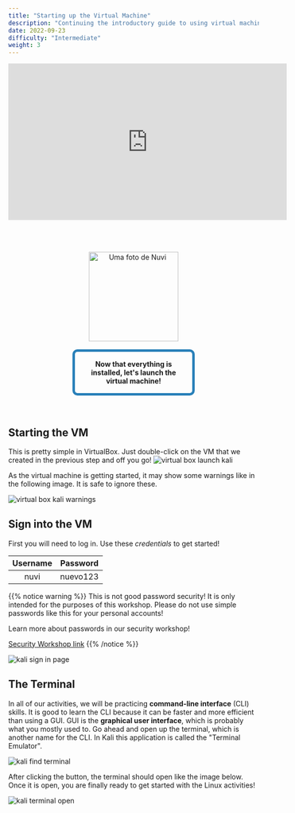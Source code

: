 ```yaml
---
title: "Starting up the Virtual Machine"
description: "Continuing the introductory guide to using virtual machines"
date: 2022-09-23
difficulty: "Intermediate"
weight: 3
---
```


<p style="text-align: center;"><iframe width="560" height="315" src="https://www.youtube.com/embed/eqHr7UeKs70" frameborder="0" allow="accelerometer; autoplay; clipboard-write; encrypted-media; gyroscope; picture-in-picture" allowfullscreen></iframe></p>

<div style="margin: 1rem;padding: 2rem 2rem;text-align: center;">
    <div style="display: inline-block;padding: 1rem 1rem;vertical-align: middle;">
        <img src="../images/nuvi.PNG?" alt="Uma foto de Nuvi" width="180" height="180" />
    </div>
    <div style="display: inline-block;padding: 1rem 1rem;vertical-align: middle;width:50%;border:5px solid #2980b9;border-radius:10px;font-weight: bold;">
        Now that everything is installed, let's launch the virtual machine!
    </div>
</div>

## Starting the VM

This is pretty simple in VirtualBox. Just double-click on the VM that we created in the previous step and off you go!
![virtual box launch kali](../images/start-01.PNG?classes=border,shadow)

As the virtual machine is getting started, it may show some warnings like in the following image. It is safe to ignore these.

![virtual box kali warnings](../images/start-02.PNG?classes=border,shadow)

## Sign into the VM

First you will need to log in. Use these *credentials* to get started!

| Username | Password |
| :------: | :------: |
|   nuvi   | nuevo123 |

{{% notice warning %}}
This is not good password security! It is only intended for the purposes of this workshop.
Please do not use simple passwords like this for your personal accounts!

Learn more about passwords in our security workshop!

<a class="my-2 mx-4 btn btn-info" target="_blank" href="https://workshops.nuevofoundation.org/security/">
Security Workshop link</a>
{{% /notice %}}

![kali sign in page](../images/start-03.PNG?classes=border,shadow)

## The Terminal

In all of our activities, we will be practicing **command-line interface** (CLI) skills. It is good to learn the CLI because it can be faster and more efficient than using a GUI. GUI is the **graphical user interface**, which is probably what you mostly used to. Go ahead and open up the terminal, which is another name for the CLI.
In Kali this application is called the "Terminal Emulator".

![kali find terminal](../images/start-04.PNG?classes=border,shadow)

After clicking the button, the terminal should open like the image below. Once it is open, you are finally ready to get started with the Linux activities!

![kali terminal open](../images/start-05.PNG?classes=border,shadow)
